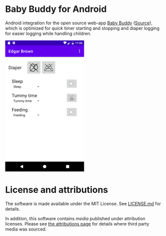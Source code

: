 # Baby Buddy for Android

Android integration for the open source web-app
[Baby Buddy](https://docs.baby-buddy.net/)
([Source](https://github.com/babybuddy/babybuddy)), which is optimized for
_quick_ timer starting and stopping and diaper logging for easier logging
while handling children.

![Example image of the application](doc/images/demo_screenie-smaller.png)

# License and attributions

The software is made available under the MIT License.
See [LICENSE.md](LICENSE.md) for details.

In addition, this software contains _media_ published under attribution
licenses. Please see [the attributions page](ATTRIBUTIONS.md) for details where
third party media was sourced.
